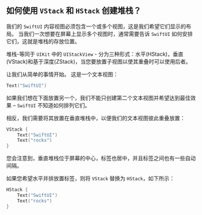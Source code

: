 如何使用 `VStack` 和 `HStack` 创建堆栈？
---

我们的 `SwiftUI` 内容视图必须包含一个或多个视图，这是我们希望它们显示的布局。 当我们一次想要在屏幕上显示多个视图时，通常需要告诉 `SwiftUI` 如何安排它们，这就是堆栈的存放位置。

堆栈-等同于 `UIKit` 中的 `UIStackView` - 分为三种形式：水平(HStack)，垂直(VStack)和基于深度(ZStack)，当您要放置子视图以使其重叠时可以使用后者。

让我们从简单的事情开始。 这是一个文本视图：

```swift
Text("SwiftUI")
```

如果我们想在下面放置另一个，我们不能只创建第二个文本视图并希望达到最佳效果 – `SwiftUI` 不知道如何排列它们。

相反，我们需要将其放置在垂直堆栈中，以便我们的文本视图彼此重叠放置：

```swift
VStack {
    Text("SwiftUI")
    Text("rocks")
}
```

您会注意到，垂直堆栈位于屏幕的中心，标签也居中，并且标签之间也有一些自动间隔。

如果您希望水平并排放置标签，则将 `VStack` 替换为 `HStack`，如下所示：

```swift
HStack {
    Text("SwiftUI")
    Text("rocks")
}
```